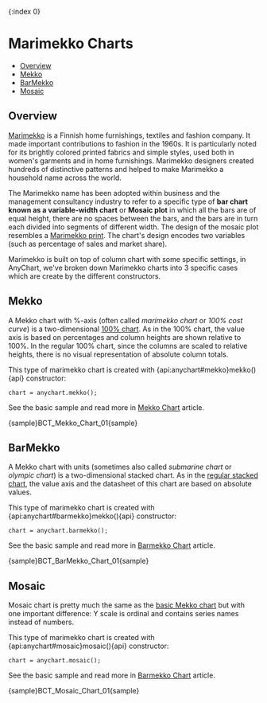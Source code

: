 {:index 0}
# Marimekko Charts

* [Overview](#overview)
* [Mekko](#mekko)
* [BarMekko](#barmekko)
* [Mosaic](#mosaic)

## Overview

[Marimekko](http://www.marimekko.com/) is a Finnish home furnishings, textiles and fashion company. It made important contributions to fashion in the 1960s. It is particularly noted for its brightly colored printed fabrics and simple styles, used both in women's garments and in home furnishings. Marimekko designers created hundreds of distinctive patterns and helped to make Marimekko a household name across the world.

The Marimekko name has been adopted within business and the management consultancy industry to refer to a specific type of **bar chart known as a variable-width chart** or **Mosaic plot** in which all the bars are of equal height, there are no spaces between the bars, and the bars are in turn each divided into segments of different width. The design of the mosaic plot resembles a [Marimekko print](https://www.google.ru/search?q=Marimekko+print&tbm=isch). The chart's design encodes two variables (such as percentage of sales and market share).

Marimekko is built on top of column chart with some specific settings, in AnyChart, we've broken down Marimekko charts into 3 specific cases which are create by the different constructors.

## Mekko

A Mekko chart with %-axis (often called *marimekko chart* or *100% cost curve*) is a two-dimensional [100% chart](../Stacked/Overview). As in the 100% chart, the value axis is based on percentages and column heights are shown relative to 100%. In the regular 100% chart, since the columns are scaled to relative heights, there is no visual representation of absolute column totals.

This type of marimekko chart is created with {api:anychart#mekko}mekko(){api} constructor:

```
chart = anychart.mekko();
```

See the basic sample and read more in [Mekko Chart](Mekko_Chart) article.

{sample}BCT\_Mekko\_Chart\_01{sample}

## BarMekko

A Mekko chart with units (sometimes also called *submarine chart* or *olympic chart*) is a two-dimensional stacked chart. As in the [regular stacked chart](../Stacked/Overview), the value axis and the datasheet of this chart are based on absolute values.

This type of marimekko chart is created with {api:anychart#barmekko}mekko(){api} constructor:

```
chart = anychart.barmekko();
```

See the basic sample and read more in [Barmekko Chart](Barmekko_Chart) article.

{sample}BCT\_BarMekko\_Chart\_01{sample}

## Mosaic

Mosaic chart is pretty much the same as the [basic Mekko chart](#mekko) but with one important difference: Y scale is ordinal and contains series names instead of numbers.

This type of marimekko chart is created with {api:anychart#mosaic}mosaic(){api} constructor:

```
chart = anychart.mosaic();
```

See the basic sample and read more in [Barmekko Chart](Barmekko_Chart) article.

{sample}BCT\_Mosaic\_Chart\_01{sample}
